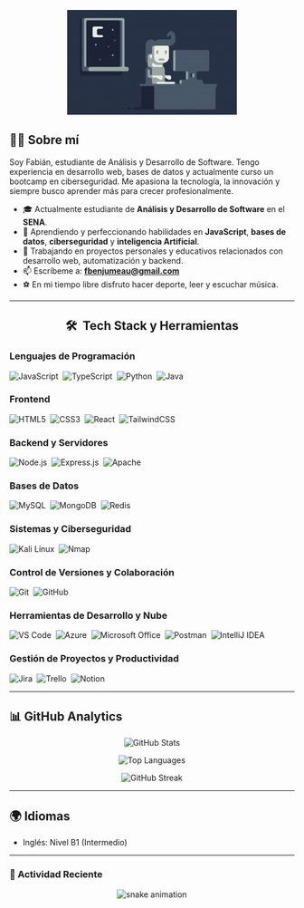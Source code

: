 <p align="center">
  <a href="https://github.com/14Fabyzz">
    </a>
</p>

<p align="center">
  <img alt="Night Coding" src="https://raw.githubusercontent.com/AVS1508/AVS1508/master/assets/Night-Coding.gif" width="300px"/>
</p>

## 👨‍💻 Sobre mí
Soy Fabián, estudiante de Análisis y Desarrollo de Software. Tengo experiencia en desarrollo web, bases de datos y actualmente curso un bootcamp en ciberseguridad. Me apasiona la tecnología, la innovación y siempre busco aprender más para crecer profesionalmente.

- 🎓 Actualmente estudiante de **Análisis y Desarrollo de Software** en el **SENA**.
- 🌱 Aprendiendo y perfeccionando habilidades en **JavaScript**, **bases de datos**, **ciberseguridad** y **inteligencia Artificial**.
- 🔭 Trabajando en proyectos personales y educativos relacionados con desarrollo web, automatización y backend.
- 📫 Escríbeme a: **fbenjumeau@gmail.com**
- ⚽ En mi tiempo libre disfruto hacer deporte, leer y escuchar música.

---

<h2 align="center">🛠 &nbsp;Tech Stack y Herramientas</h2>

<p align="center">
  <h3>Lenguajes de Programación</h3>
  <img src="https://img.shields.io/badge/-JavaScript-F7DF1E?logo=javascript&logoColor=000&style=for-the-badge" alt="JavaScript"/>&nbsp;
  <img src="https://img.shields.io/badge/-TypeScript-3178C6?logo=typescript&logoColor=fff&style=for-the-badge" alt="TypeScript"/>&nbsp;
  <img src="https://img.shields.io/badge/-Python-3776AB?logo=python&logoColor=fff&style=for-the-badge" alt="Python"/>&nbsp;
  <img src="https://img.shields.io/badge/-Java-007396?logo=java&logoColor=fff&style=for-the-badge" alt="Java"/>
</p>

<p align="center">
  <h3>Frontend</h3>
  <img src="https://img.shields.io/badge/-HTML5-E34F26?logo=html5&logoColor=fff&style=for-the-badge" alt="HTML5"/>&nbsp;
  <img src="https://img.shields.io/badge/-CSS3-1572B6?logo=css3&logoColor=fff&style=for-the-badge" alt="CSS3"/>&nbsp;
  <img src="https://img.shields.io/badge/-React-61DAFB?logo=react&logoColor=000&style=for-the-badge" alt="React"/>&nbsp;
  <img src="https://img.shields.io/badge/-TailwindCSS-06B6D4?logo=tailwind-css&logoColor=fff&style=for-the-badge" alt="TailwindCSS"/>
</p>

<p align="center">
  <h3>Backend y Servidores</h3>
  <img src="https://img.shields.io/badge/Node.js-339933?style=for-the-badge&logo=nodedotjs&logoColor=white" alt="Node.js"/>&nbsp;
  <img src="https://img.shields.io/badge/Express.js-000000?style=for-the-badge&logo=express&logoColor=white" alt="Express.js"/>&nbsp;
  <img src="https://img.shields.io/badge/Apache-D22128?style=for-the-badge&logo=apache&logoColor=white" alt="Apache"/>
</p>

<p align="center">
  <h3>Bases de Datos</h3>
  <img src="https://img.shields.io/badge/-MySQL-4479A1?logo=mysql&logoColor=fff&style=for-the-badge" alt="MySQL"/>&nbsp;
  <img src="https://img.shields.io/badge/-MongoDB-47A248?logo=mongodb&logoColor=fff&style=for-the-badge" alt="MongoDB"/>&nbsp;
  <img src="https://img.shields.io/badge/redis-%23DD0031.svg?style=for-the-badge&logo=redis&logoColor=white" alt="Redis"/>
</p>

<p align="center">
  <h3>Sistemas y Ciberseguridad</h3>
  <img src="https://img.shields.io/badge/Kali_Linux-557C94?style=for-the-badge&logo=kali-linux&logoColor=white" alt="Kali Linux"/>&nbsp;
  <img src="https://img.shields.io/badge/Nmap-214478?style=for-the-badge&logo=nmap&logoColor=white" alt="Nmap"/>
</p>

<p align="center">
  <h3>Control de Versiones y Colaboración</h3>
  <img src="https://img.shields.io/badge/Git-F05033?style=for-the-badge&logo=git&logoColor=white" alt="Git"/>&nbsp;
  <img src="https://img.shields.io/badge/GitHub-181717?style=for-the-badge&logo=github&logoColor=white" alt="GitHub"/>
</p>

<p align="center">
  <h3>Herramientas de Desarrollo y Nube</h3>
  <img src="https://img.shields.io/badge/-VSCode-007ACC?logo=visual-studio-code&logoColor=fff&style=for-the-badge" alt="VS Code"/>&nbsp;
  <img src="https://img.shields.io/badge/-Azure-0078D4?logo=microsoft-azure&logoColor=fff&style=for-the-badge" alt="Azure"/>&nbsp;
  <img src="https://img.shields.io/badge/-Office-D83B01?logo=microsoft-office&logoColor=fff&style=for-the-badge" alt="Microsoft Office"/>&nbsp;
  <img src="https://img.shields.io/badge/Postman-FF6C37?style=for-the-badge&logo=postman&logoColor=white" alt="Postman"/>&nbsp;
  <img src="https://img.shields.io/badge/IntelliJ_IDEA-000000?style=for-the-badge&logo=intellij-idea&logoColor=white" alt="IntelliJ IDEA"/>
</p>

<p align="center">
  <h3>Gestión de Proyectos y Productividad</h3>
  <img src="https://img.shields.io/badge/Jira-0052CC?style=for-the-badge&logo=jira&logoColor=white" alt="Jira"/>&nbsp;
  <img src="https://img.shields.io/badge/Trello-0079BF?style=for-the-badge&logo=trello&logoColor=white" alt="Trello"/>&nbsp;
  <img src="https://img.shields.io/badge/Notion-000000?style=for-the-badge&logo=notion&logoColor=white" alt="Notion"/>
</p>

---

## 📊 GitHub Analytics

<p align="center">
  <img src="https://github-readme-stats.vercel.app/api?username=14Fabyzz&show_icons=true&theme=radical&hide_border=false&include_all_commits=true&count_private=true" alt="GitHub Stats"/>
</p>

<p align="center">
  <img src="https://github-readme-stats.vercel.app/api/top-langs/?username=14Fabyzz&layout=compact&theme=radical&hide_border=false" alt="Top Languages"/>
</p>

<p align="center">
  <img src="https://github-readme-streak-stats.herokuapp.com?user=14Fabyzz&theme=radical&hide_border=false" alt="GitHub Streak"/>
</p>

---

## 🌍 Idiomas

- Inglés: Nivel B1 (Intermedio)

---

### 🐍 Actividad Reciente

<p align="center">
  <img src="https://raw.githubusercontent.com/14Fabyzz/14Fabyzz/output/github-contribution-grid-snake.svg" alt="snake animation" />
</p>
